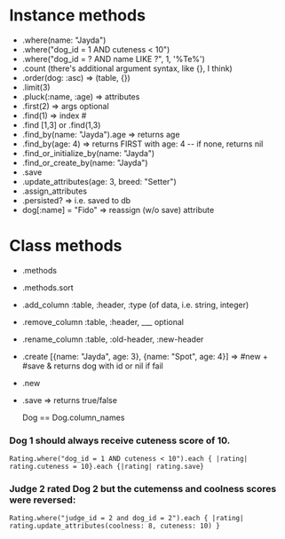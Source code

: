 
# Instance methods
- .where(name: "Jayda")
- .where("dog_id = 1 AND cuteness < 10")
- .where("dog_id = ? AND name LIKE ?", 1, '%Te%')
- .count   (there's additional argument syntax, like {}, I think)
- .order(dog: :asc)     => (table, {})
- .limit(3)
- .pluck(:name, :age)   => attributes
- .first(2)           => args optional
- .find(1)            => index #
- .find [1,3]  or .find(1,3)
- .find_by(name: "Jayda").age      => returns age
- .find_by(age: 4)          => returns FIRST with age: 4  -- if none, returns nil
- .find_or_initialize_by(name: "Jayda")
- .find_or_create_by(name: "Jayda")
- .save
- .update_attributes(age: 3, breed: "Setter")
- .assign_attributes
- .persisted?  => i.e. saved to db
- dog[:name] = "Fido"  => reassign (w/o save) attribute

# Class methods
- .methods
- .methods.sort
- .add_column :table, :header, :type (of data, i.e. string, integer)
- .remove_column :table, :header, ___ optional
- .rename_column :table, :old-header, :new-header
- .create [{name: "Jayda", age: 3}, {name: "Spot", age: 4}] => #new + #save & returns dog with id or nil if fail
- .new
- .save     => returns true/false

    Dog == Dog.column_names




### Dog 1 should always receive cuteness score of 10.
    Rating.where("dog_id = 1 AND cuteness < 10").each { |rating| rating.cuteness = 10}.each {|rating| rating.save}

### Judge 2 rated Dog 2 but the cutemenss and coolness scores were reversed:
    Rating.where("judge_id = 2 and dog_id = 2").each { |rating| rating.update_attributes(coolness: 8, cuteness: 10) }
